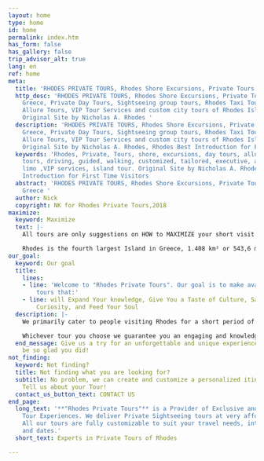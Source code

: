 ```yaml
---
layout: home
type: home
id: home
permalink: index.htm
has_form: false
has_gallery: false
trip_advisor_alt: true
lang: en
ref: home
meta:
  title: 'RHODES PRIVATE TOURS, Rhodes Shore Excursions, Private Tours in Rhodes Greece '
  http_desc: 'RHODES PRIVATE TOURS, Rhodes Shore Excursions, Private Tours in Rhodes
    Greece, Private Day Tours, Sightseeing group tours, Rhodes Taxi Tours, Rhodes
    Allure Tours, VIP Tour Services and custom city tours of Rhodes Island Greece.
    Original Site by Nicholas A. Rhodes '
  description: 'RHODES PRIVATE TOURS, Rhodes Shore Excursions, Private Tours in Rhodes
    Greece, Private Day Tours, Sightseeing group tours, Rhodes Taxi Tours, Rhodes
    Allure Tours, VIP Tour Services and custom city tours of Rhodes Island Greece.
    Original Site by Nicholas A. Rhodes, Rhodes Best Introduction for First Time Visitors                                                 '
  keywords: 'Rhodes, Private, Tours, shore, excursions, day tours, allure tours, taxi
    tours, driving, guided, walking, customized, tailored, executive, accessible,
    limo ,VIP services, island tour. Original Site by Nicholas A. Rhodes, Rhodes Best
    Introduction for First Time Visitors                                                 '
  abstract: 'RHODES PRIVATE TOURS, Rhodes Shore Excursions, Private Tours in Rhodes
    Greece '
  author: Nick
  copyright: NK for Rhodes Private Tours,2018
maximize:
  keyword: Maximize
  text: |-
    All tours are only suggestions on HOW to MAXIMIZE your short visit on the Island.

    Rhodes is the fourth largest Island in Greece, 1.408 km² or 543,6 miles². We know how to use your precious travel time most efficiently...
our_goal:
  keyword: Our goal
  title:
    lines:
    - line: 'Welcome to "Rhodes Private Tours". Our goal is to make available to you
        tours that:'
    - line: will Expand Your knowledge, Give You a Taste of Culture, Satisfy Your
        Curiosity, and Feed Your Soul
  description: |-
    We primarily cater to people visiting Rhodes for a short period of time and who would really like to make the most of their visit to this majestic island. Our priority is to provide all our clients with consistently high-quality services. We make it our business to offer our honored guests a delightful, long-lasting impression of the truly extraordinary island of Rhodes. Our tours include wine excursions, family tours, beach tours, we have also modified tours for seniors in Rhodes, ensuring that there is something for everyone. Visitors can expect to visit the highlights of Rhodes, natural wonders, spectacular viewpoints and scenic landscapes.

    Whichever tour you choose we guarantee you an engaging and knowledgeable chauffer (tour-driver), or a passionate tour guide, who will unveil the beauty of the island to you. Our planned tours have been providing our guests with memorable experiences for over three decades, and it will show when you meet us. Our top tier services will speak louder than any description or letter of experience ever will.
  end_message: Give us a try for an unforgettable and unique experience. You will
    be so glad you did!
not_finding:
  keyword: Not finding?
  title: Not finding what you are looking for?
  subtitle: No problem, we can create and customize a personalized itinerary for you.
    Tell us about your Tour!
  contact_us_button_text: CONTACT US
end_page:
  long_text: '**"Rhodes Private Tours"** is a Provider of Exclusive and Personalized
    Tour Experiences. We deliver Private Sightseeing tours at very affordable rates.
    All our tours are fully customizable to suit your travel needs, interests, schedules,
    and dates.'
  short_text: Experts in Private Tours of Rhodes

---
```

